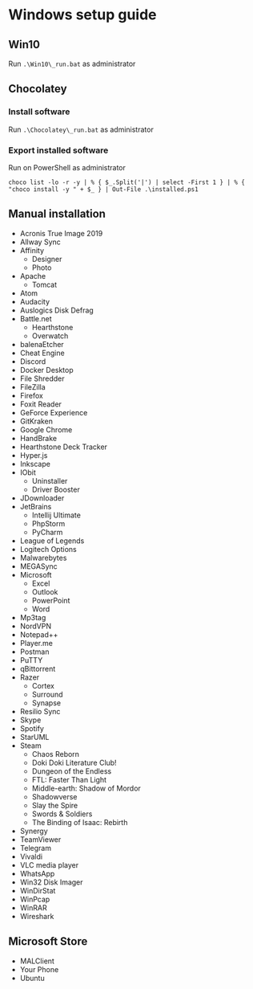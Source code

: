 # Windows setup guide

## Win10

Run `.\Win10\_run.bat` as administrator

## Chocolatey

### Install software

Run `.\Chocolatey\_run.bat` as administrator

### Export installed software

Run on PowerShell as administrator

```
choco list -lo -r -y | % { $_.Split('|') | select -First 1 } | % { "choco install -y " + $_ } | Out-File .\installed.ps1
```

## Manual installation

- Acronis True Image 2019
- Allway Sync
- Affinity
  - Designer
  - Photo
- Apache
  - Tomcat
- Atom
- Audacity
- Auslogics Disk Defrag
- Battle.net
  - Hearthstone
  - Overwatch
- balenaEtcher
- Cheat Engine
- Discord
- Docker Desktop
- File Shredder
- FileZilla
- Firefox
- Foxit Reader
- GeForce Experience
- GitKraken
- Google Chrome
- HandBrake
- Hearthstone Deck Tracker
- Hyper.js
- Inkscape
- IObit
  - Uninstaller
  - Driver Booster
- JDownloader
- JetBrains
  - Intellij Ultimate
  - PhpStorm
  - PyCharm
- League of Legends
- Logitech Options
- Malwarebytes
- MEGASync
- Microsoft
  - Excel
  - Outlook
  - PowerPoint
  - Word
- Mp3tag
- NordVPN
- Notepad++
- Player.me
- Postman
- PuTTY
- qBittorrent
- Razer
  - Cortex
  - Surround
  - Synapse
- Resilio Sync
- Skype
- Spotify
- StarUML
- Steam
  - Chaos Reborn
  - Doki Doki Literature Club!
  - Dungeon of the Endless
  - FTL: Faster Than Light
  - Middle-earth: Shadow of Mordor
  - Shadowverse
  - Slay the Spire
  - Swords & Soldiers
  - The Binding of Isaac: Rebirth
- Synergy
- TeamViewer
- Telegram
- Vivaldi
- VLC media player
- WhatsApp
- Win32 Disk Imager
- WinDirStat
- WinPcap
- WinRAR
- Wireshark

## Microsoft Store

- MALClient
- Your Phone
- Ubuntu
